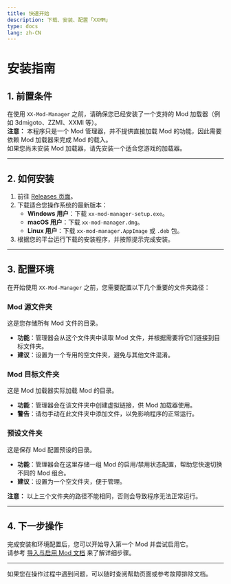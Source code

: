 ```yaml
---
title: 快速开始
description: 下载、安装、配置「XXMM」
type: docs
lang: zh-CN
---
```


# 安装指南

## 1. 前置条件

在使用 `XX-Mod-Manager` 之前，请确保您已经安装了一个支持的 Mod 加载器（例如 3dmigoto、ZZMI、XXMI 等）。  
**注意：** 本程序只是一个 Mod 管理器，并不提供直接加载 Mod 的功能，因此需要依赖 Mod 加载器来完成 Mod 的载入。  
如果您尚未安装 Mod 加载器，请先安装一个适合您游戏的加载器。

---

## 2. 如何安装

1. 前往 [Releases 页面](https://github.com/XiaoLinXiaoZhu/XX-Mod-Manager/releases)。
2. 下载适合您操作系统的最新版本：
   - **Windows 用户**：下载 `xx-mod-manager-setup.exe`。
   - **macOS 用户**：下载 `xx-mod-manager.dmg`。
   - **Linux 用户**：下载 `xx-mod-manager.AppImage` 或 `.deb` 包。
3. 根据您的平台运行下载的安装程序，并按照提示完成安装。

---

## 3. 配置环境

在开始使用 `XX-Mod-Manager` 之前，您需要配置以下几个重要的文件夹路径：

### **Mod 源文件夹**
这是您存储所有 Mod 文件的目录。  
- **功能**：管理器会从这个文件夹中读取 Mod 文件，并根据需要将它们链接到目标文件夹。
- **建议**：设置为一个专用的空文件夹，避免与其他文件混淆。

### **Mod 目标文件夹**
这是 Mod 加载器实际加载 Mod 的目录。  
- **功能**：管理器会在该文件夹中创建虚拟链接，供 Mod 加载器使用。
- **警告**：请勿手动在此文件夹中添加文件，以免影响程序的正常运行。

### **预设文件夹**
这是保存 Mod 配置预设的目录。  
- **功能**：管理器会在这里存储一组 Mod 的启用/禁用状态配置，帮助您快速切换不同的 Mod 组合。
- **建议**：设置为一个空文件夹，便于管理。

**注意：** 以上三个文件夹的路径不能相同，否则会导致程序无法正常运行。

---

## 4. 下一步操作

完成安装和环境配置后，您可以开始导入第一个 Mod 并尝试启用它。  
请参考 [导入与启用 Mod 文档](./import.md) 来了解详细步骤。

---

如果您在操作过程中遇到问题，可以随时查阅帮助页面或参考故障排除文档。
